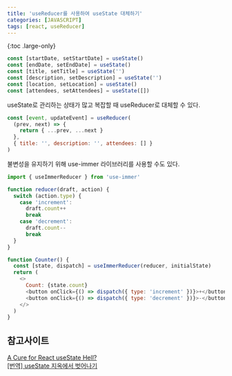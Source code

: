 ```yaml
---
title: 'useReducer를 사용하여 useState 대체하기'
categories: [JAVASCRIPT]
tags: [react, useReducer]
---
```


{:toc .large-only}

```js
const [startDate, setStartDate] = useState()
const [endDate, setEndDate] = useState()
const [title, setTitle] = useState('')
const [description, setDescription] = useState('')
const [location, setLocation] = useState()
const [attendees, setAttendees] = useState([])
```

useState로 관리하는 상태가 많고 복잡할 때 useReducer로 대체할 수 있다.

```js
const [event, updateEvent] = useReducer(
  (prev, next) => {
    return { ...prev, ...next }
  },
  { title: '', description: '', attendees: [] }
)
```

불변성을 유지하기 위해 use-immer 라이브러리를 사용할 수도 있다.

```js
import { useImmerReducer } from 'use-immer'

function reducer(draft, action) {
  switch (action.type) {
    case 'increment':
      draft.count++
      break
    case 'decrement':
      draft.count--
      break
  }
}

function Counter() {
  const [state, dispatch] = useImmerReducer(reducer, initialState)
  return (
    <>
      Count: {state.count}
      <button onClick={() => dispatch({ type: 'increment' })}>+</button>
      <button onClick={() => dispatch({ type: 'decrement' })}>-</button>
    </>
  )
}
```

## 참고사이트

[A Cure for React useState Hell?](https://www.builder.io/blog/use-reducer)<br/>
[[번역] useState 지옥에서 벗어나기](https://velog.io/@eunbinn/a-cure-for-react-useState-hell#usestate%EB%A5%BC-%EC%82%AC%EC%9A%A9%ED%95%98%EB%8A%94-%EA%B1%B0%EC%9D%98-%EB%AA%A8%EB%93%A0-%EA%B3%B3%EC%97%90%EC%84%9C-usereducer%EB%A5%BC-%EC%82%AC%EC%9A%A9%ED%95%A0-%EC%88%98-%EC%9E%88%EC%8A%B5%EB%8B%88%EB%8B%A4)
